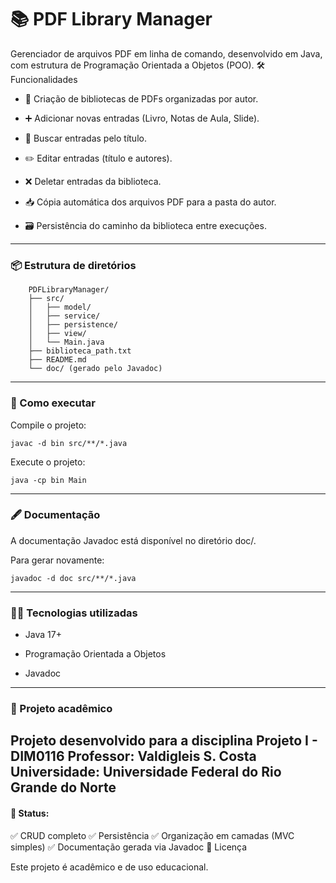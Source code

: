 # 📚 PDF Library Manager

Gerenciador de arquivos PDF em linha de comando, desenvolvido em Java, com estrutura de Programação Orientada a Objetos (POO).
🛠 Funcionalidades

- 📂 Criação de bibliotecas de PDFs organizadas por autor.

- ➕ Adicionar novas entradas (Livro, Notas de Aula, Slide).

- 🔎 Buscar entradas pelo título.

- ✏️ Editar entradas (título e autores).

- ❌ Deletar entradas da biblioteca.

- 📥 Cópia automática dos arquivos PDF para a pasta do autor.

- 🗃️ Persistência do caminho da biblioteca entre execuções.
---
### 📦 Estrutura de diretórios
```
    PDFLibraryManager/
    ├── src/
    │   ├── model/
    │   ├── service/
    │   ├── persistence/
    │   ├── view/
    │   └── Main.java
    ├── biblioteca_path.txt
    ├── README.md
    └── doc/ (gerado pelo Javadoc)
```
---
### 🚀 Como executar

Compile o projeto:

    javac -d bin src/**/*.java

Execute o projeto:

    java -cp bin Main
---
### 🖋️ Documentação

A documentação Javadoc está disponível no diretório doc/.

Para gerar novamente:

    javadoc -d doc src/**/*.java
---
### 👨‍💻 Tecnologias utilizadas

- Java 17+

- Programação Orientada a Objetos

- Javadoc
---
### 📅 Projeto acadêmico

Projeto desenvolvido para a disciplina Projeto I - DIM0116
Professor: Valdigleis S. Costa
Universidade: Universidade Federal do Rio Grande do Norte
---
#### 🎯 Status:
✅ CRUD completo
✅ Persistência
✅ Organização em camadas (MVC simples)
✅ Documentação gerada via Javadoc
📜 Licença

Este projeto é acadêmico e de uso educacional.
